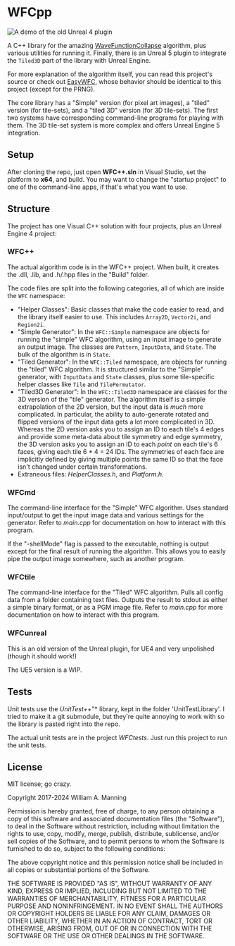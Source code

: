 # WFCpp

![A demo of the old Unreal 4 plugin](https://i.imgur.com/vkABeE1.gif)

A C++ library for the amazing [WaveFunctionCollapse](https://github.com/mxgmn/WaveFunctionCollapse) algorithm, plus various utilities for running it.
Finally, there is an Unreal 5 plugin to integrate the `Tiled3D` part of the library with Unreal Engine.

For more explanation of the algorithm itself, you can read this project's source or check out [EasyWFC](https://github.com/heyx3/EasyWFC), whose behavior should be identical to this project (except for the PRNG).

 The core library has a "Simple" version (for pixel art images), a "tiled" version (for tile-sets), and a "tiled 3D" version (for 3D tile-sets).
 The first two systems have corresponding command-line programs for playing with them.
 The 3D tile-set system is more complex and offers Unreal Engine 5 integration.

## Setup

After cloning the repo, just open **WFC++.sln** in Visual Studio, set the platform to **x64**, and build. You may want to change the "startup project" to one of the command-line apps, if that's what you want to use.

## Structure

The project has one Visual C++ solution with four projects, plus an Unreal Engine 4 project:

### WFC++

The actual algorithm code is in the WFC++ project. When built, it creates the .dll, .lib, and .h/.hpp files in the "Build" folder.

The code files are split into the following categories, all of which are inside the `WFC` namespace:

* "Helper Classes": Basic classes that make the code easier to read, and the library itself easier to use. This includes `Array2D`, `Vector2i`, and `Region2i`.
* "Simple Generator": In the `WFC::Simple` namespace are objects for running the "simple" WFC algorithm, using an input image to generate an output image. The classes are `Pattern`, `InputData`, and `State`. The bulk of the algorithm is in `State`.
* "Tiled Generator": In the `WFC::Tiled` namespace, are objects for running the "tiled" WFC algorithm. It is structured similar to the "Simple" generator, with `InputData` and `State` classes, plus some tile-specific helper classes like `Tile` and `TilePermutator`.
* "Tiled3D Generator": In the `WFC::Tiled3D` namespace are classes for the 3D version of the "tile" generator. The algorithm itself is a simple extrapolation of the 2D version, but the input data is *much* more complicated. In particular, the ability to auto-generate rotated and flipped versions of the input data gets a lot more complicated in 3D. Whereas the 2D version asks you to assign an ID to each tile's 4 edges and provide some meta-data about tile symmetry and edge symmetry, the 3D version asks you to assign an ID to each *point* on each tile's 6 faces, giving each tile 6 * 4 = 24 IDs. The symmetries of each face are implicitly defined by giving multiple points the same ID so that the face isn't changed under certain transformations.
* Extraneous files: *HelperClasses.h*, and *Platform.h*.

### WFCmd

The command-line interface for the "Simple" WFC algorithm. Uses standard input/output to get the input image data and various settings for the generator. Refer to *main.cpp* for documentation on how to interact with this program.

If the "-shellMode" flag is passed to the executable, nothing is output except for the final result of running the algorithm. This allows you to easily pipe the output image somewhere, such as another program.

### WFCtile

The command-line interface for the "Tiled" WFC algorithm. Pulls all config data from a folder containing text files. Outputs the result to stdout as either a simple binary format, or as a PGM image file. Refer to *main.cpp* for more documentation on how to interact with this program.

### WFCunreal

This is an old version of the Unreal plugin, for UE4 and very unpolished (though it should work!)

The UE5 version is a WIP.

## Tests

Unit tests use the *UnitTest++*"* library, kept in the folder 'UnitTestLibrary'.
I tried to make it a git submodule, but they're quite annoying to work with so the library is pasted right into the repo.

The actual unit tests are in the project *WFCtests*.
Just run this project to run the unit tests.

## License

MIT license; go crazy.

Copyright 2017-2024 William A. Manning

Permission is hereby granted, free of charge, to any person obtaining a copy of this software and associated documentation files (the "Software"), to deal in the Software without restriction, including without limitation the rights to use, copy, modify, merge, publish, distribute, sublicense, and/or sell copies of the Software, and to permit persons to whom the Software is furnished to do so, subject to the following conditions:

The above copyright notice and this permission notice shall be included in all copies or substantial portions of the Software.

THE SOFTWARE IS PROVIDED "AS IS", WITHOUT WARRANTY OF ANY KIND, EXPRESS OR IMPLIED, INCLUDING BUT NOT LIMITED TO THE WARRANTIES OF MERCHANTABILITY, FITNESS FOR A PARTICULAR PURPOSE AND NONINFRINGEMENT. IN NO EVENT SHALL THE AUTHORS OR COPYRIGHT HOLDERS BE LIABLE FOR ANY CLAIM, DAMAGES OR OTHER LIABILITY, WHETHER IN AN ACTION OF CONTRACT, TORT OR OTHERWISE, ARISING FROM, OUT OF OR IN CONNECTION WITH THE SOFTWARE OR THE USE OR OTHER DEALINGS IN THE SOFTWARE.
